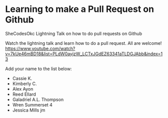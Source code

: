 # Learning to make a Pull Request on Github
SheCodesOkc Lightning Talk on how to do pull requests on Github

Watch the lightning talk and learn how to do a pull request.  All are welcome!
https://www.youtube.com/watch?v=7kUe46mBD18&list=PLdW0ayjzW_LCTxJGdEZ63341aTLDGJAbb&index=13


Add your name to the list below:
* Cassie K.
* Kimberly C.
* Alex Ayon
* Reed Ellard
* Galadriel A.L. Thompson 
* Wren Summerset 4
* Jessica Mills jm
